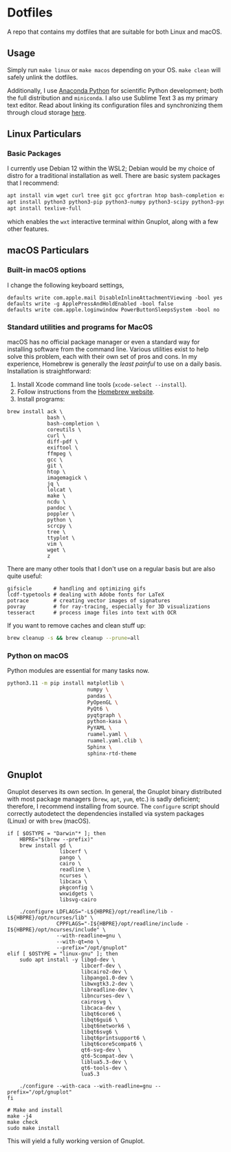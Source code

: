 # Dotfiles

A repo that contains my dotfiles that are suitable for both Linux and macOS.


## Usage

Simply run `make linux` or `make macos` depending on your OS. `make clean` will
safely unlink the dotfiles.

Additionally, I use [Anaconda Python](https://www.anaconda.org) for scientific
Python development; both the full distribution and `miniconda`. I also use
Sublime Text 3 as my primary text editor. Read about linking its configuration
files and synchronizing them through cloud storage
[here](https://packagecontrol.io/docs/syncing#dropbox-osx).


## Linux Particulars

### Basic Packages 

I currently use Debian 12 within the WSL2; Debian would be my choice of distro for a
traditional installation as well. There are basic system packages that I recommend:

```sh
apt install vim wget curl tree git gcc gfortran htop bash-completion exiftool imagemagick poppler-utils apt-file
apt install python3 python3-pip python3-numpy python3-scipy python3-pyqtgraph pylint 
apt install texlive-full
```

which enables the `wxt` interactive terminal within Gnuplot, along with a few
other features.


## macOS Particulars


### Built-in macOS options

I change the following keyboard settings,

```
defaults write com.apple.mail DisableInlineAttachmentViewing -bool yes
defaults write -g ApplePressAndHoldEnabled -bool false
defaults write com.apple.loginwindow PowerButtonSleepsSystem -bool no
```


### Standard utilities and programs for MacOS

macOS has no official package manager or even a standard way for installing
software from the command line. Various utilities exist to help solve this
problem, each with their own set of pros and cons. In my experience, Homebrew
is generally the *least painful* to use on a daily basis. Installation is
straightforward:

1. Install Xcode command line tools (`xcode-select --install`).
2. Follow instructions from the [Homebrew website](https://brew.sh).
3. Install programs:

```
brew install ack \
             bash \
             bash-completion \
             coreutils \
             curl \
             diff-pdf \
             exiftool \
             ffmpeg \
             gcc \
             git \
             htop \
             imagemagick \
             jq \
             lolcat \
             make \
             ncdu \
             pandoc \
             poppler \
             python \
             scrcpy \
             tree \
             ttyplot \
             vim \
             wget \
             z
```

There are many other tools that I don't use on a regular basis but are also quite useful:

```
gifsicle       # handling and optimizing gifs
lcdf-typetools # dealing with Adobe fonts for LaTeX
potrace        # creating vector images of signatures
povray         # for ray-tracing, especially for 3D visualizations
tesseract      # process image files into text with OCR
```

If you want to remove caches and clean stuff up:

```sh
brew cleanup -s && brew cleanup --prune=all
```


### Python on macOS

Python modules are essential for many tasks now.

```sh
python3.11 -m pip install matplotlib \
                          numpy \
                          pandas \
                          PyOpenGL \
                          PyQt6 \
                          pyqtgraph \
                          python-kasa \
                          PyYAML \
                          ruamel.yaml \
                          ruamel.yaml.clib \
                          Sphinx \
                          sphinx-rtd-theme
```


## Gnuplot

Gnuplot deserves its own section. In general, the Gnuplot binary distributed with most
package managers (`brew`, `apt`, `yum`, etc.) is sadly deficient; therefore, I recommend
installing from source. The `configure` script should correctly autodetect the
dependencies installed via system packages (Linux) or with `brew` (macOS).

```
if [ $OSTYPE = "Darwin"* ]; then
    HBPRE="$(brew --prefix)"
    brew install gd \
                 libcerf \
                 pango \
                 cairo \
                 readline \
                 ncurses \
                 libcaca \
                 pkgconfig \
                 wxwidgets \
                 libsvg-cairo

    ./configure LDFLAGS="-L${HBPRE}/opt/readline/lib -L${HBPRE}/opt/ncurses/lib" \
                CPPFLAGS="-I${HBPRE}/opt/readline/include -I${HBPRE}/opt/ncurses/include" \
                --with-readline=gnu \
                --with-qt=no \
                --prefix="/opt/gnuplot"
elif [ $OSTYPE = "linux-gnu" ]; then
    sudo apt install -y libgd-dev \
                        libcerf-dev \
                        libcairo2-dev \
                        libpango1.0-dev \
                        libwxgtk3.2-dev \
                        libreadline-dev \
                        libncurses-dev \
                        cairosvg \
                        libcaca-dev \
                        libqt6core6 \
                        libqt6gui6 \
                        libqt6network6 \
                        libqt6svg6 \
                        libqt6printsupport6 \
                        libqt6core5compat6 \
                        qt6-svg-dev \
                        qt6-5compat-dev \
                        liblua5.3-dev \
                        qt6-tools-dev \
                        lua5.3

    ./configure --with-caca --with-readline=gnu --prefix="/opt/gnuplot"
fi

# Make and install
make -j4
make check
sudo make install
```

This will yield a fully working version of Gnuplot.
